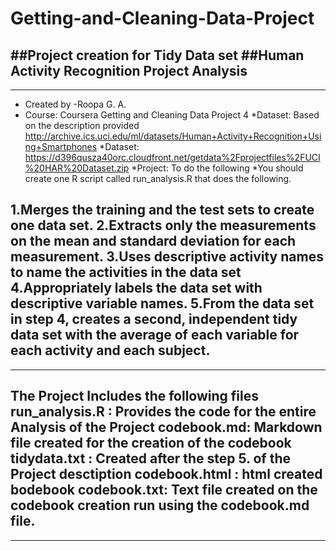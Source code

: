 # Getting-and-Cleaning-Data-Project
##Project creation for Tidy Data set
##Human Activity Recognition Project Analysis
-----------------------------------------------------------
-----------------------------------------------------------
* Created by -Roopa G. A.
* Course: Coursera Getting and Cleaning Data Project 4
*Dataset: Based on the description provided http://archive.ics.uci.edu/ml/datasets/Human+Activity+Recognition+Using+Smartphones
*Dataset: https://d396qusza40orc.cloudfront.net/getdata%2Fprojectfiles%2FUCI%20HAR%20Dataset.zip
*Project: To do the following
*You should create one R script called run_analysis.R that does the following.

1.Merges the training and the test sets to create one data set.
2.Extracts only the measurements on the mean and standard deviation for each measurement.
3.Uses descriptive activity names to name the activities in the data set
4.Appropriately labels the data set with descriptive variable names.
5.From the data set in step 4, creates a second, independent tidy data set with the average of each variable for each activity and each subject.
-----------------------------------------------------------------------------------------------------------------------------------
--------------------------------------------------------------------------------------------------------------------------------------
The Project Includes the following files
run_analysis.R : Provides the code for the entire Analysis of the Project
codebook.md: Markdown file created for the creation of the codebook
tidydata.txt : Created after the step 5. of the Project desctiption
codebook.html : html created bodebook
codebook.txt: Text file created on the codebook creation run using the codebook.md file.
----------------------------------------------------------------------------------------------------------------------------
------------------------------------------------------------------------------------------------------------------------------
